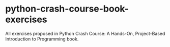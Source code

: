 # python-crash-course-book-exercises
All exercises proposed in Python Crash Course: A Hands-On, Project-Based Introduction to Programming book.
